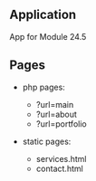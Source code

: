 ## Application

App for Module 24.5

<!--
## How to use

- Go to `Open Server Panel`
- Settings
- Domains
- Write name: `application`
- Select folder `\laravel-app\resources\views\practices\application`
- Save
- Go to `application/`
-->

## Pages

- php pages:
  - ?url=main
  - ?url=about
  - ?url=portfolio

- static pages:
  - services.html
  - contact.html
  
